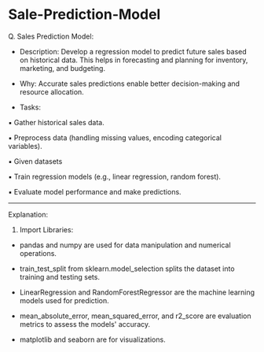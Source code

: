 # Sale-Prediction-Model
Q. Sales Prediction Model:
* Description: Develop a regression model to predict future sales based
on historical data. This helps in forecasting and planning for inventory,
marketing, and budgeting.
* Why: Accurate sales predictions enable better decision-making and
resource allocation.

* Tasks:
  
▪ Gather historical sales data.

▪ Preprocess data (handling missing values, encoding categorical
variables).

▪ Given datasets 

▪ Train regression models (e.g., linear regression, random forest).

▪ Evaluate model performance and make predictions.

--------------------------------------------------------------------------------------------

Explanation:
1. Import Libraries:

* pandas and numpy are used for data manipulation and numerical operations.

* train_test_split from sklearn.model_selection splits the dataset into training and testing sets.

* LinearRegression and RandomForestRegressor are the machine learning models used for prediction.

* mean_absolute_error, mean_squared_error, and r2_score are evaluation metrics to assess the models' accuracy.

* matplotlib and seaborn are for visualizations.



